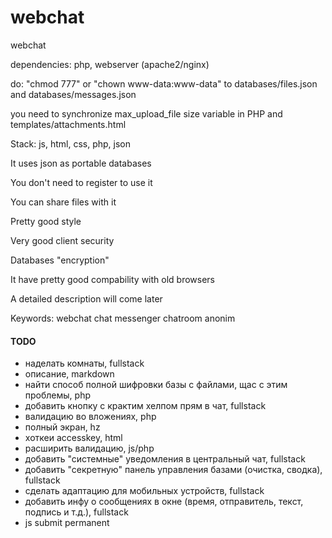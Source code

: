 # webchat
webchat

dependencies: php, webserver (apache2/nginx)

do: "chmod 777" or "chown www-data:www-data" to databases/files.json and databases/messages.json

you need to synchronize max_upload_file size variable in PHP and templates/attachments.html

Stack: js, html, css, php, json

It uses json as portable databases

You don't need to register to use it

You can share files with it

Pretty good style

Very good client security

Databases "encryption"

It have pretty good compability with old browsers

A detailed description will come later

Keywords:
webchat chat messenger chatroom anonim

#### TODO

- наделать комнаты, fullstack
- описание, markdown
- найти способ полной шифровки базы с файлами, щас с этим проблемы, php
- добавить кнопку с крактим хелпом прям в чат, fullstack
- валидацию во вложениях, php
- полный экран, hz
- хоткеи accesskey, html
- расширить валидацию, js/php
- добавить "системные" уведомления в центральный чат, fullstack 
- добавить "секретную" панель управления базами (очистка, сводка), fullstack
- сделать адаптацию для мобильных устройств, fullstack
- добавить инфу о сообщениях в окне (время, отправитель, текст, подпись и т.д.), fullstack
- js submit permanent
